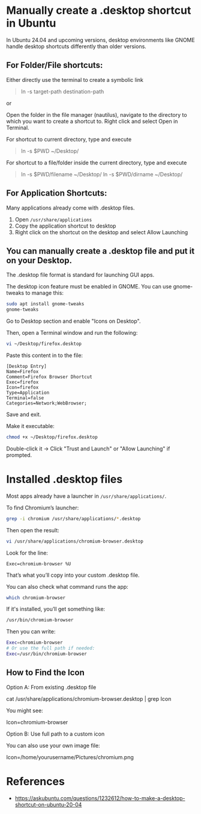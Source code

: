 # Manually create a .desktop shortcut in Ubuntu

In Ubuntu 24.04 and upcoming versions, desktop environments like GNOME handle desktop shortcuts differently than older versions.

## For Folder/File shortcuts:

Either directly use the terminal to create a symbolic link

> ln -s target-path destination-path

or

Open the folder in the file manager (nautilus), navigate to the directory to which you want to create a shortcut to. Right click and select Open in Terminal. 

For shortcut to current directory, type and execute

> ln -s $PWD ~/Desktop/

For shortcut to a file/folder inside the current directory, type and execute

> ln -s $PWD/filename ~/Desktop/
> ln -s $PWD/dirname ~/Desktop/

## For Application Shortcuts:

Many applications already come with .desktop files. 

1) Open `/usr/share/applications` 
2) Copy the application shortcut to desktop
3) Right click on the shortcut on the desktop and select Allow Launching

## You can manually create a .desktop file and put it on your Desktop.

The .desktop file format is standard for launching GUI apps.

The desktop icon feature must be enabled in GNOME. You can use gnome-tweaks to manage this:

```bash
sudo apt install gnome-tweaks
gnome-tweaks
```
Go to Desktop section and enable "Icons on Desktop".

Then, open a Terminal window and run the following:

```bash
vi ~/Desktop/firefox.desktop
```

Paste this content in to the file:

```text
[Desktop Entry]
Name=Firefox
Comment=Firefox Browser Dhortcut
Exec=firefox
Icon=firefox
Type=Application
Terminal=false
Categories=Network;WebBrowser;
```

Save and exit. 

Make it executable:

```bash
chmod +x ~/Desktop/firefox.desktop
```

Double-click it → Click "Trust and Launch" or "Allow Launching" if prompted.


# Installed .desktop files

Most apps already have a launcher in `/usr/share/applications/`.

To find Chromium’s launcher:

```bash
grep -i chromium /usr/share/applications/*.desktop
```

Then open the result:

```bash
vi /usr/share/applications/chromium-browser.desktop
```

Look for the line:

```text
Exec=chromium-browser %U
```

That’s what you’ll copy into your custom .desktop file.

You can also check what command runs the app:

```bash
which chromium-browser
```

If it's installed, you’ll get something like:

```bash
/usr/bin/chromium-browser
```

Then you can write:

```bash
Exec=chromium-browser
# Or use the full path if needed:
Exec=/usr/bin/chromium-browser
```

## How to Find the Icon

Option A: From existing .desktop file

cat /usr/share/applications/chromium-browser.desktop | grep Icon

You might see:

Icon=chromium-browser

Option B: Use full path to a custom icon

You can also use your own image file:

Icon=/home/yourusername/Pictures/chromium.png

# References

* https://askubuntu.com/questions/1232612/how-to-make-a-desktop-shortcut-on-ubuntu-20-04